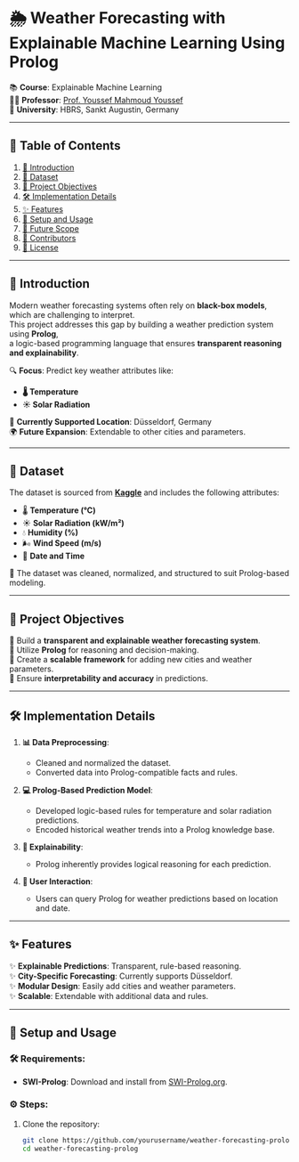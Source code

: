 # 🌦️ Weather Forecasting with Explainable Machine Learning Using Prolog  

📚 **Course**: Explainable Machine Learning  
👨‍🏫 **Professor**: [Prof. Youssef Mahmoud Youssef](mailto:youssef.youssef@h-brs.de)  
🏫 **University**: HBRS, Sankt Augustin, Germany  

---

## 📖 Table of Contents  
1. [🌟 Introduction](#-introduction)  
2. [📂 Dataset](#-dataset)  
3. [🎯 Project Objectives](#-project-objectives)  
4. [🛠️ Implementation Details](#️-implementation-details)  
5. [✨ Features](#-features)  
6. [🚀 Setup and Usage](#-setup-and-usage)  
7. [🔮 Future Scope](#-future-scope)  
8. [👥 Contributors](#-contributors)  
9. [📜 License](#-license)  

---

## 🌟 Introduction  
Modern weather forecasting systems often rely on **black-box models**, which are challenging to interpret.  
This project addresses this gap by building a weather prediction system using **Prolog**,  
a logic-based programming language that ensures **transparent reasoning and explainability**.  

🔍 **Focus**: Predict key weather attributes like:  
- **🌡️ Temperature**  
- **☀️ Solar Radiation**  

📍 **Currently Supported Location**: Düsseldorf, Germany  
🌍 **Future Expansion**: Extendable to other cities and parameters.  

---

## 📂 Dataset  
The dataset is sourced from **[Kaggle](https://www.kaggle.com)** and includes the following attributes:  
- 🌡️ **Temperature (°C)**  
- ☀️ **Solar Radiation (kW/m²)**  
- 💧 **Humidity (%)**  
- 🌬️ **Wind Speed (m/s)**  
- 📅 **Date and Time**  

📌 The dataset was cleaned, normalized, and structured to suit Prolog-based modeling.

---

## 🎯 Project Objectives  
🎯 Build a **transparent and explainable weather forecasting system**.  
🎯 Utilize **Prolog** for reasoning and decision-making.  
🎯 Create a **scalable framework** for adding new cities and weather parameters.  
🎯 Ensure **interpretability and accuracy** in predictions.  

---

## 🛠️ Implementation Details  
1. **📊 Data Preprocessing**:  
   - Cleaned and normalized the dataset.  
   - Converted data into Prolog-compatible facts and rules.  

2. **💻 Prolog-Based Prediction Model**:  
   - Developed logic-based rules for temperature and solar radiation predictions.  
   - Encoded historical weather trends into a Prolog knowledge base.  

3. **🤖 Explainability**:  
   - Prolog inherently provides logical reasoning for each prediction.  

4. **👤 User Interaction**:  
   - Users can query Prolog for weather predictions based on location and date.  

---

## ✨ Features  
✨ **Explainable Predictions**: Transparent, rule-based reasoning.  
✨ **City-Specific Forecasting**: Currently supports Düsseldorf.  
✨ **Modular Design**: Easily add cities and weather parameters.  
✨ **Scalable**: Extendable with additional data and rules.  

---

## 🚀 Setup and Usage  
### 🛠️ Requirements:  
- **SWI-Prolog**: Download and install from [SWI-Prolog.org](https://www.swi-prolog.org/).  

### ⚙️ Steps:  
1. Clone the repository:  
   ```bash  
   git clone https://github.com/yourusername/weather-forecasting-prolog.git  
   cd weather-forecasting-prolog  
```
